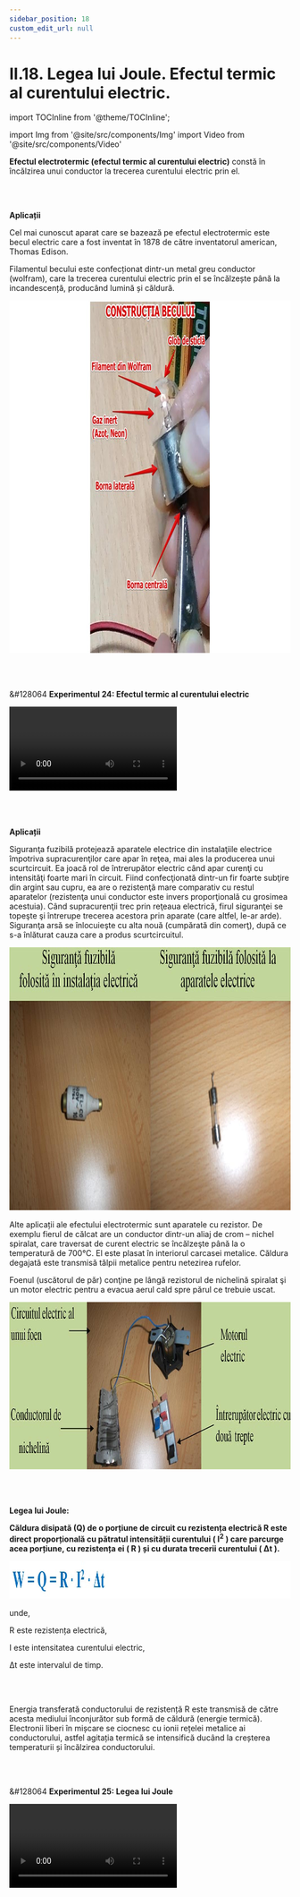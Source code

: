 ```yaml
---
sidebar_position: 18
custom_edit_url: null
---
```


# II.18. Legea lui Joule. Efectul termic al curentului electric.



import TOCInline from '@theme/TOCInline';

<TOCInline toc={toc} />



import Img from '@site/src/components/Img'
import Video from '@site/src/components/Video'


<div class="alert alert--primary" role="alert">


**Efectul electrotermic (efectul termic al curentului electric)** constă în încălzirea unui conductor la trecerea curentului electric prin el.



</div>


<br></br>


<div class="alert alert--warning" role="alert">

**Aplicații**


Cel mai cunoscut aparat care se bazează pe efectul electrotermic este becul electric care a fost inventat în 1878 de către inventatorul american, Thomas Edison.

Filamentul becului este confecționat dintr-un metal greu conductor (wolfram), care la trecerea curentului electric prin el se încălzește până la incandescență, producând lumină și căldură.



<Img className="img-responsive4" src="fizica/clasa8/capitolul2/2_2_14_Poza1_ConstructiaBecului_vers2.jpg" width="1000" height="630" lazy={false} />




</div>




<br></br>



<div class="alert alert--success" role="alert">

&#128064 **Experimentul 24: Efectul termic al curentului electric**



<Video src="https://www.youtube.com/embed/NNiJayf6v5E" lazy={false} />



**Materiale necesare:**    
O baterie, un bec de lanternă, sârmă de cupru, fire de legătură.


<br></br>

**Descrierea experimentului:**
- Realizează un circuit electric format dintr-o baterie, bec, o sârmă de cupru, fire de legătură.
- Închide circuitul și lasă să treacă curentul electric prin circuit, câteva minute.
- Privește filamentul becului și atinge cu mâna sârma.
- Ce observi ?
  >Sârma de cupru s-a încălzit foarte puțin, iar filamentul becului s-a încălzit foarte mult, chiar până la incandescență (s-a înroșit).


<br></br>

**Concluzia experimentului:**   
Conductoarele electrice se încălzesc diferit la trecerea curentului electric prin ele, astfel:

- Metalele bune conductoare (exemple: argintul, cuprul, aurul, aluminiul) au o rezistență mică și se încălzesc puțin la trecerea curentului electric prin ele.

- Metalele greu conductoare (exemple: wolframul,nichelina, manganina) au o rezistență mare și se încălzesc mult la trecerea curentului electric prin ele.



</div>



<br></br>


<div class="alert alert--warning" role="alert">

**Aplicații**


Siguranţa fuzibilă protejează aparatele electrice din instalaţiile electrice împotriva supracurenţilor care apar în reţea, mai ales la producerea unui scurtcircuit. Ea joacă rol de întrerupător electric când apar curenţi cu intensităţi foarte mari în circuit. Fiind confecţionată dintr-un fir foarte subţire din argint sau cupru, ea are o rezistenţă mare comparativ cu restul aparatelor (rezistenţa unui conductor este invers proporţională cu grosimea acestuia). Când supracurenţii trec prin reţeaua electrică, firul siguranţei se topeşte şi întrerupe trecerea acestora prin aparate (care altfel, le-ar arde). Siguranţa arsă se înlocuieşte cu alta nouă (cumpărată din comerţ), după ce s-a înlăturat cauza care a produs scurtcircuitul.

<Img className="img-responsive4" src="fizica/clasa8/capitolul2/2_2_14_Poza2_SiguranteFuzibile_vers2.jpg" width="1000" height="470" />

Alte aplicații ale efectului electrotermic sunt aparatele cu rezistor. De exemplu fierul de călcat are un conductor dintr-un aliaj de crom – nichel spiralat, care traversat de curent electric se încălzeşte până la o temperatură de 700°C. El este plasat în interiorul carcasei metalice. Căldura degajată este transmisă tălpii metalice pentru netezirea rufelor.

Foenul (uscătorul de păr) conţine pe lângă rezistorul de nichelină spiralat şi un motor electric pentru a evacua aerul cald spre părul ce trebuie uscat.


<Img className="img-responsive4" src="fizica/clasa8/capitolul2/2_2_14_Poza3_ComponenteleFoen_vers2.jpg" width="1000" height="299" />





</div>




<br></br>




<div class="alert alert--primary" role="alert">


**Legea lui Joule:**

**Căldura disipată (Q) de o porțiune de circuit cu rezistența electrică R este direct proporțională cu pătratul intensității curentului ( I<sup>2</sup> ) care parcurge acea porțiune, cu rezistența ei ( R ) și cu durata trecerii curentului ( Δt ).**



<Img className="img-responsive4" src="fizica/clasa8/capitolul2/2_2_14_Poza4_LegeaLuiJoule_vers3.jpg" width="1000" height="67" />

unde,

R este rezistența electrică,

I este intensitatea curentului electric,

Δt este intervalul de timp.





</div>


<br></br>



Energia transferată conductorului de rezistență R este transmisă de către acesta mediului înconjurător sub formă de căldură (energie termică). Electronii liberi în mișcare se ciocnesc cu ionii rețelei metalice ai conductorului, astfel agitația termică se intensifică ducând la creșterea temperaturii și încălzirea conductorului.






<br></br>


<div class="alert alert--success" role="alert">

&#128064 **Experimentul 25: Legea lui Joule**


<Video src="https://www.youtube.com/embed/0L-vIhSPv_M" />



**Materiale necesare:**    
O baterie, calorimetru cu sârmă de nichelină și termometru, fire de legătură, pahar gradat, cronometru.

<br></br>

**Descrierea experimentului:**
- Măsoară o anumită cantitate de apă (0,1 kg) și pune-o în calorimetru.
- Măsoară temperatura apei.
- Pune capacul calorimetrului cu sârma de nichelină în apă.
- Leagă o baterie la bornele conductorului de nichelină și pornește cronometrul.
- Așteaptă până crește temperatura apei cu câteva grade (3°C), și oprește cronometrul.
- Calculează căldura degajată de conductorul de nichelină, la trecerea curentului electric prin el.
  > Q = R ∙ I<sup>2</sup> ∙ Δt = m ∙ c ∙ ΔT    
  > Q = 0,1 ∙ 4185 ∙ 3 = 1255,5 J


<br></br>


**Concluzia experimentului:**   
Știind I = 0,02 A și Δt = 12 min = 720 s, află rezistența rezistorului.




</div>





